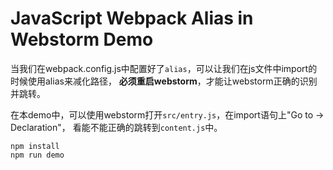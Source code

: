 JavaScript Webpack Alias in Webstorm Demo
=========================================

当我们在webpack.config.js中配置好了`alias`，可以让我们在js文件中import的时候使用alias来减化路径，
**必须重启webstorm**，才能让webstorm正确的识别并跳转。

在本demo中，可以使用webstorm打开`src/entry.js`，在import语句上"Go to -> Declaration"，
看能不能正确的跳转到`content.js`中。

```
npm install
npm run demo
```
